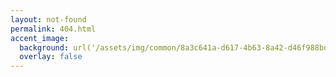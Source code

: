 ```yaml
---
layout: not-found
permalink: 404.html
accent_image: 
  background: url('/assets/img/common/8a3c641a-d617-4b63-8a42-d46f988bd740.jpg') center/cover
  overlay: false
---
```

